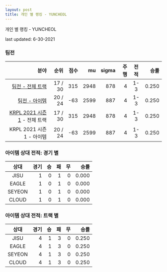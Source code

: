 ```yaml
---
layout: post
title: 개인 별 랭킹 - YUNCHEOL
---
```



개인 별 랭킹 - YUNCHEOL


last updated: 6-30-2021


### 팀전

| 분야 | 순위 | 점수 | mu | sigma | 주행 | 전적 | 승률 |
|---:|---:|---:|---:|---:|---:|:---:|---:|
| [팀전 - 전체 트랙](../team-full) | 17 / 30 | 315 | 2948 | 878 | 4 | 1-3 | 0.250 |
| [팀전 - 아이템](../team-item) | 20 / 24 | -63 | 2599 | 887 | 4 | 1-3 | 0.250 |
| [KRPL 2021 시즌 1](../teams-t2021_1) - 전체 트랙 | 17 / 30 | 315 | 2948 | 878 | 4 | 1-3 | 0.250 |
| KRPL 2021 시즌 1 - 아이템 | 20 / 24 | -63 | 2599 | 887 | 4 | 1-3 | 0.250 |

### 아이템 상대 전적: 경기 별

| 상대 | 경기 | 승 | 패 | 무 | 승률 |
|:---:|---:|---:|---:|---:|---:|
| JISU | 1 | 0 | 1 | 0 | 0.000 |
| EAGLE | 1 | 0 | 1 | 0 | 0.000 |
| SEYEON | 1 | 0 | 1 | 0 | 0.000 |
| CLOUD | 1 | 0 | 1 | 0 | 0.000 |

### 아이템 상대 전적: 트랙 별

| 상대 | 경기 | 승 | 패 | 무 | 승률 |
|:---:|---:|---:|---:|---:|---:|
| JISU | 4 | 1 | 3 | 0 | 0.250 |
| EAGLE | 4 | 1 | 3 | 0 | 0.250 |
| SEYEON | 4 | 1 | 3 | 0 | 0.250 |
| CLOUD | 4 | 1 | 3 | 0 | 0.250 |
